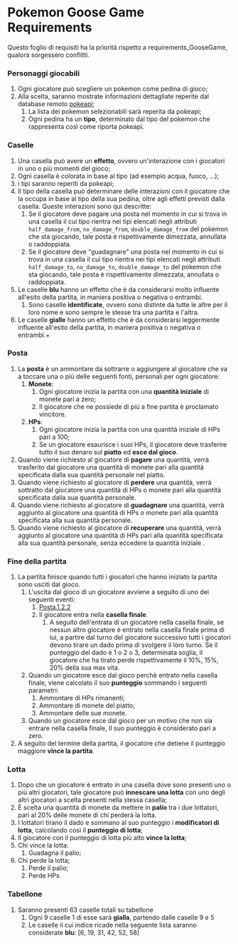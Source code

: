 # Pokemon Goose Game Requirements

Questo foglio di requisiti ha la priorità rispetto a requirements_GooseGame, qualora sorgessero conflitti.


### Personaggi giocabili
1. Ogni giocatore può scegliere un pokemon come pedina di gioco;
2. Alla scelta, saranno mostrate informazioni dettagliate reperite dal database remoto [pokeapi](pokeapi.co);
	1. La lista dei pokemon selezionabili sarà reperita da pokeapi;
	2. Ogni pedina ha un **tipo**, determinato dal tipo del pokemon che rappresenta così come riporta pokeapi.

### Caselle

1. Una casella può avere un **effetto**, ovvero un'interazione con i giocatori in uno o più momenti del gioco;
2. Ogni casella è colorata in base al tipo (ad esempio acqua, fuoco, ...);
3. i tipi saranno reperiti da pokeapi;
4. Il tipo della casella può determinare delle interazioni con il giocatore che la occupa in base al tipo della sua pedina, oltre agli effetti previsti dalla casella. Queste interazioni sono qui descritte:
	1. Se il giocatore deve pagare una posta nel momento in cui si trova in una casella il cui tipo rientra nei tipi elencati negli attributi `half_damage_from`, `no_damage_from`, `double_damage_from` del pokemon che sta giocando, tale posta è rispettivamente dimezzata, annullata o raddoppiata.
	2. Se il giocatore deve "guadagnare" una posta nel momento in cui si trova in una casella il cui tipo rientra nei tipi elencati negli attributi `half_damage_to`, `no_damage_to`, `double_damage_to` del pokemon che sta giocando, tale posta è rispettivamente dimezzata, annullata o raddoppiata.
1. Le caselle **blu** hanno un effetto che è da considerarsi molto influente all'esito della partita, in maniera positiva o negativa o entrambi.
	1. Sono caselle **identificate**, ovvero sono distinte da tutte le altre per il loro nome e sono sempre le stesse tra una partita e l'altra.
1. Le caselle **gialle** hanno un effetto che è da considerarsi leggermente influente all'esito della partita, in maniera positiva o negativa o entrambi.+
	
### Posta 

1. La **posta** è un ammontare da sottrarre o aggiungere al giocatore che va a toccare una o più delle seguenti fonti, personali per ogni giocatore:
	1. **Monete**:
		1. Ogni giocatore inizia la partita con una **quantità iniziale** di monete pari a zero;
		1. Il giocatore che ne possiede di più a fine partita è proclamato vincitore.
	1. **HPs**:
		1. Ogni giocatore inizia la partita con una quantità iniziale di HPs pari a 100;
		1. Se un giocatore esaurisce i suoi HPs, il giocatore deve trasferire tutto il suo denaro sul **piatto** ed **esce dal gioco**. <div id=Posta.1.2.2>
2. Quando viene richiesto al giocatore di **pagare** una quantità, verrà trasferito dal giocatore una quantità di monete pari alla quantità specificata dalla sua quantità personale nel piatto.
3. Quando viene richiesto al giocatore di **perdere** una quantità, verrà sottratto dal giocatore una quantità di HPs o monete pari alla quantità specificata dalla sua quantità personale.
4. Quando viene richiesto al giocatore di **guadagnare** una quantità, verrà aggiunto al giocatore una quantità di HPs o monete pari alla quantità specificata alla sua quantità personale.
5. Quando viene richiesto al giocatore di **recuperare** una quantità, verrà aggiunto al giocatore una quantità di HPs pari alla quantità specificata alla sua quantità personale, senza eccedere la quantità iniziale .
		
### Fine della partita

1. La partita finisce quando tutti i giocatori che hanno iniziato la partita sono usciti dal gioco.
	1. L'uscita dal gioco di un giocatore avviene a seguito di uno dei seguenti eventi:
		1. [Posta.1.2.2](#Posta.1.2.2)
		2. Il giocatore entra nella **casella finale**.
			1. A seguito dell'entrata di un giocatore nella casella finale, se nessun altro giocatore è entrato nella casella finale prima di lui, a partire dal turno del giocatore successivo tutti i giocatori devono tirare un dado prima di svolgere il loro turno. Se il punteggio del dado è 1 o 2 o 3, determinata soglia, il giocatore che ha tirato perde rispettivamente il 10%, 15%, 20% della sua max vita.
	1. Quando un giocatore esce dal gioco perchè entrato nella casella finale, viene calcolato il suo **punteggio** sommando i seguenti parametri:
		1. Ammontare di HPs rimanenti;
		2. Ammontare di monete del piatto;
		3. Ammontare delle sue monete.
	2. Quando un giocatore esce dal gioco per un motivo che non sia entrare nella casella finale, Il suo punteggio è considerato pari a zero.
2. A seguito del termine della partita, il giocatore che detiene il punteggio maggiore **vince la partita**.

### Lotta

1. Dopo che un giocatore è entrato in una casella dove sono presenti uno o più altri giocatori, tale giocatore può **innescare una lotta** con uno degli altri giocatori a scelta presenti nella stessa casella;
2. È scelta una quantità di monete da mettere in **palio** tra i due lottatori, pari al 20% delle monete di chi perderà la lotta.
2. I lottatori tirano il dado e sommano al suo punteggio i **modificatori di lotta**, calcolando così il **punteggio di lotta**;
3. Il giocatore con il punteggio di lotta più alto **vince la lotta**;
4. Chi vince la lotta:
	1. Guadagna il palio;
5. Chi perde la lotta;
	1. Perde il palio;
	2. Perde HPs
	
### Tabellone

1. Saranno presenti 63 caselle totali su tabellone
	1. Ogni 9 caselle 1 di esse sarà **gialla**, partendo dalle caselle 9 e 5
	2. Le caselle il cui indice ricade nella seguente lista saranno considerate **blu**: [6, 19, 31, 42, 52, 58]